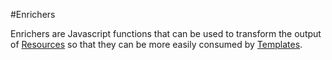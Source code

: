 #Enrichers

Enrichers are Javascript functions that can be used to transform the output of [Resources](Resources) so that they
can be more easily consumed by [Templates](Templates).